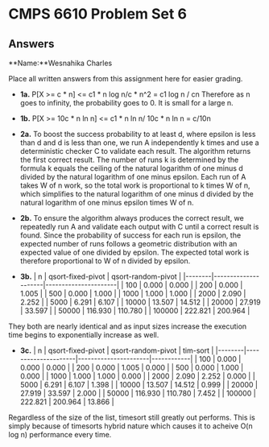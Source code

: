 # CMPS 6610 Problem Set 6
## Answers

**Name:**Wesnahika Charles


Place all written answers from this assignment here for easier grading.




- **1a.**
P[X >= c * n] <= c1 * n log n/c * n^2 = c1 log n / cn
Therefore as n goes to infinity, the probability goes to 0. It is small for a large n. 



- **1b.**
P[X >= 10c * n ln n] <= c1 * n ln n/ 10c * n ln n = c/10n



- **2a.**
To boost the success probability to at least d, where epsilon is less than d and d is less than one, we run A independently k times and use a deterministic checker C to validate each result. The algorithm returns the first correct result. The number of runs k is determined by the formula k equals the ceiling of the natural logarithm of one minus d divided by the natural logarithm of one minus epsilon. Each run of A takes W of n work, so the total work is proportional to k times W of n, which simplifies to the natural logarithm of one minus d divided by the natural logarithm of one minus epsilon times W of n.



- **2b.**
To ensure the algorithm always produces the correct result, we repeatedly run A and validate each output with C until a correct result is found. Since the probability of success for each run is epsilon, the expected number of runs follows a geometric distribution with an expected value of one divided by epsilon. The expected total work is therefore proportional to W of n divided by epsilon.



- **3b.**
|      n |   qsort-fixed-pivot |   qsort-random-pivot |
|--------|---------------------|----------------------|
|    100 |               0.000 |                0.000 |
|    200 |               0.000 |                1.005 |
|    500 |               0.000 |                1.000 |
|   1000 |               1.000 |                1.000 |
|   2000 |               2.090 |                2.252 |
|   5000 |               6.291 |                6.107 |
|  10000 |              13.507 |               14.512 |
|  20000 |              27.919 |               33.597 |
|  50000 |             116.930 |              110.780 |
| 100000 |             222.821 |              200.964 |

They both are nearly identical and as input sizes increase the execution time begins to exponentially increase as well.  

- **3c.**
|      n |   qsort-fixed-pivot |   qsort-random-pivot |   tim-sort |
|--------|---------------------|----------------------|------------|
|    100 |               0.000 |                0.000 |      0.000 |
|    200 |               0.000 |                1.005 |      0.000 |
|    500 |               0.000 |                1.000 |      0.000 |
|   1000 |               1.000 |                1.000 |      0.000 |
|   2000 |               2.090 |                2.252 |      0.000 |
|   5000 |               6.291 |                6.107 |      1.398 |
|  10000 |              13.507 |               14.512 |      0.999 |
|  20000 |              27.919 |               33.597 |      2.000 |
|  50000 |             116.930 |              110.780 |      7.452 |
| 100000 |             222.821 |              200.964 |     13.866 |

Regardless of the size of the list, timesort still greatly out performs. This is simply because of timesorts hybrid nature which causes it to acheive O(n log n) performance every time. 